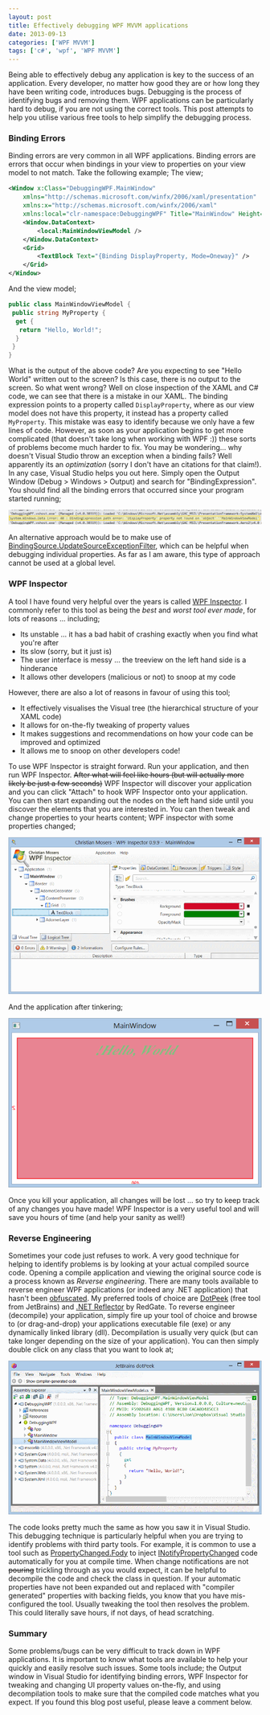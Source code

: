 ```yaml
---
layout: post
title: Effectively debugging WPF MVVM applications
date: 2013-09-13
categories: ['WPF MVVM']
tags: ['c#', 'wpf', 'WPF MVVM']
---
```


Being able to effectively debug any application is key to the success of an application. Every developer, no matter how good they are or how long they have been writing code, introduces bugs. Debugging is the process of identifying bugs and removing them. WPF applications can be particularly hard to debug, if you are not using the correct tools. This post attempts to help you utilise various free tools to help simplify the debugging process.

### Binding Errors

Binding errors are very common in all WPF applications. Binding errors are errors that occur when bindings in your view to properties on your view model to not match. Take the following example; The view;

```xml
<Window x:Class="DebuggingWPF.MainWindow"
	xmlns="http://schemas.microsoft.com/winfx/2006/xaml/presentation"
	xmlns:x="http://schemas.microsoft.com/winfx/2006/xaml"
	xmlns:local="clr-namespace:DebuggingWPF" Title="MainWindow" Height="350" Width="525">
	<Window.DataContext>
		<local:MainWindowViewModel />
	</Window.DataContext>
	<Grid>
		<TextBlock Text="{Binding DisplayProperty, Mode=Oneway}" />
	</Grid>
</Window>
```

And the view model;

```csharp
public class MainWindowViewModel {
 public string MyProperty {
  get {
   return "Hello, World!";
  }
 }
}
```

What is the output of the above code? Are you expecting to see "Hello World" written out to the screen? Is this case, there is no output to the screen. So what went wrong? Well on close inspection of the XAML and C# code, we can see that there is a mistake in our XAML. The binding expression points to a property called `DisplayProperty`, where as our view model does not have this property, it instead has a property called `MyProperty`. This mistake was easy to identify because we only have a few lines of code. However, as soon as your application begins to get more complicated (that doesn't take long when working with WPF :)) these sorts of problems become much harder to fix. You may be wondering... why doesn't Visual Studio throw an exception when a binding fails? Well apparently its an _optimization_ (sorry I don't have an citations for that claim!). In any case, Visual Studio helps you out here. Simply open the Output Window (Debug > Windows > Output) and search for "BindingExpression". You should find all the binding errors that occurred since your program started running;

![Visual Studio Output Window](outputwindow1.png)

An alternative approach would be to make use of [BindingSource.UpdateSourceExceptionFilter](http://msdn.microsoft.com/en-us/library/system.windows.data.binding.updatesourceexceptionfilter.aspx 'BindingSource.UpdateSourceExceptionFilter'), which can be helpful when debugging individual properties. As far as I am aware, this type of approach cannot be used at a global level.

### WPF Inspector

A tool I have found very helpful over the years is called [WPF Inspector](http://wpfinspector.codeplex.com/ 'WPF Inspector'). I commonly refer to this tool as being the _best_ and _worst tool ever made_, for lots of reasons ... including;

* Its unstable ... it has a bad habit of crashing exactly when you find what you're after
* Its slow (sorry, but it just is)
* The user interface is messy ... the treeview on the left hand side is a hinderance
* It allows other developers (malicious or not) to snoop at my code

However, there are also a lot of reasons in favour of using this tool;

* It effectively visualises the Visual tree (the hierarchical structure of your XAML code)
* It allows for on-the-fly tweaking of property values
* It makes suggestions and recommendations on how your code can be improved and optimized
* It allows me to snoop on other developers code!

To use WPF Inspector is straight forward. Run your application, and then run WPF Inspector. <strike>After what will feel like hours (but will actually more likely be just a few seconds)</strike> WPF Inspector will discover your application and you can click "Attach" to hook WPF Inspector onto your application. You can then start expanding out the nodes on the left hand side until you discover the elements that you are interested in. You can then tweak and change properties to your hearts content; WPF inspector with some properties changed;

![WPF Inspector](wpfinspector1.png)

And the application after tinkering;

![MainWindow WPF Inspector](mainwindowwpfinspector1.png)

Once you kill your application, all changes will be lost ... so try to keep track of any changes you have made! WPF Inspector is a very useful tool and will save you hours of time (and help your sanity as well!)

### Reverse Engineering

Sometimes your code just refuses to work. A very good technique for helping to identify problems is by looking at your actual compiled source code. Opening a compile application and viewing the original source code is a process known as _Reverse engineering_. There are many tools available to reverse engineer WPF applications (or indeed any .NET application) that hasn't been [obfuscated](http://en.wikipedia.org/wiki/Obfuscation 'Obfuscation'). My preferred tools of choice are [DotPeek](http://www.jetbrains.com/decompiler/ 'DotPeek') (free tool from JetBrains) and [.NET Reflector](http://www.red-gate.com/products/dotnet-development/reflector/ '.NET Reflector') by RedGate. To reverse engineer (decompile) your application, simply fire up your tool of choice and browse to (or drag-and-drop) your applications executable file (exe) or any dynamically linked library (dll). Decompilation is usually very quick (but can take longer depending on the size of your application). You can then simply double click on any class that you want to look at;

![Dot Peek](dotpeek1.png)

The code looks pretty much the same as how you saw it in Visual Studio. This debugging technique is particularly helpful when you are trying to identify problems with third party tools. For example, it is common to use a tool such as [PropertyChanged.Fody](https://github.com/Fody/PropertyChanged 'PropertyChanged.Fody') to inject [INotifyPropertyChanged](http://msdn.microsoft.com/en-us/library/system.componentmodel.inotifypropertychanged.aspx 'INotifyPropertyChanged') code automatically for you at compile time. When change notifications are not <strike>pouring</strike> trickling through as you would expect, it can be helpful to decompile the code and check the class in question. If your automatic properties have not been expanded out and replaced with "compiler generated" properties with backing fields, you know that you have mis-configured the tool. Usually tweaking the tool then resolves the problem. This could literally save hours, if not days, of head scratching.

### Summary

Some problems/bugs can be very difficult to track down in WPF applications. It is important to know what tools are available to help your quickly and easily resolve such issues. Some tools include; the Output window in Visual Studio for identifying binding errors, WPF Inspector for tweaking and changing UI property values on-the-fly, and using decompilation tools to make sure that the compiled code matches what you expect. If you found this blog post useful, please leave a comment below.
